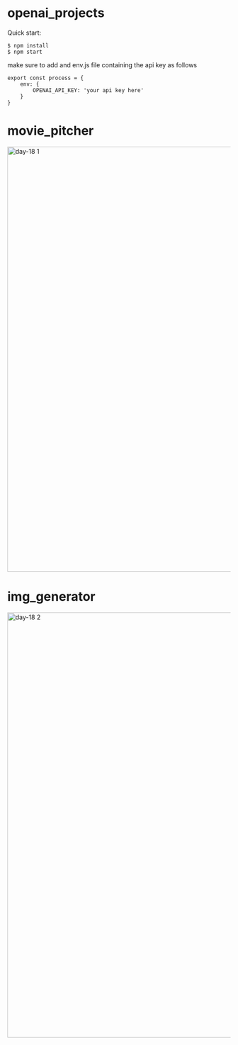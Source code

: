 # openai_projects

Quick start:

```
$ npm install
$ npm start
````

make sure to add and env.js file containing the api key as follows
```
export const process = {
    env: {
        OPENAI_API_KEY: 'your api key here'
    }
}
```
# movie_pitcher

<img width="960" alt="day-18 1" src="https://github.com/abhishksen/openai_projects/assets/100835323/d6f42396-a4ed-4f43-a587-f0a455e8b898">

# img_generator

<img width="960" alt="day-18 2" src="https://github.com/abhishksen/openai_projects/assets/100835323/cc030046-60f0-4ed8-91e0-a689ad3ec815">

